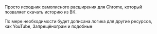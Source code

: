 Просто исходник самописного расширения для Chrome, который позваляет скачать историю из ВК.

По мере необходимости будет дописана логика для другие ресурсов, как YouTube, Запрещёнограм и подобные
